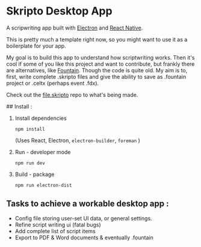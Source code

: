 Skripto Desktop App
=====

A scripwriting app built with [Electron](https://electronjs.org/) and [React Native](https://reactjs.org/).

This is pretty much a template right now, so you might want to use it as a boilerplate for your app.

My goal is to build this app to understand how scriptwriting works. Then it's cool if some of you like this project and want to contribute, but frankly there are alternatives, like [Fountain](https://fountain.io). Though the code is quite old. My aim is to, first, write complete .skripto files and give the ability to save as .fountain project or .celtx (perhaps event .fdx).

Check out the [file.skripto](https://github.com/skreenplay/file.skripto) repo to what's being made.


## Install :

1. Install dependencies
    ```
    npm install

    ```
    (Uses React, Electron, `electron-builder`, `foreman` )

1. Run - developer mode
    ```
    npm run dev
    ```

3. Build - package  

    ```
    npm run electron-dist

    ```


## Tasks to achieve a workable desktop app :

* Config file storing user-set UI data, or general settings.
* Refine script writing ui (fatal bugs)
* Add complete list of script items
* Export to PDF & Word documents & eventually .fountain
